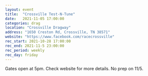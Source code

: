 ```yaml
---
layout: event
title:  "Crossville Test-N-Tune"
date:   2021-11-05 17:00:00
categories: drag
location: "Crossville Dragway"
address: "1650 Creston Rd, Crossville, TN 38571"
website: "https://www.facebook.com/racecrossville"
rec_start: 2021-10-28 17:00:00
rec_end: 2021-11-5 23:00:00
rec_period: weekly
rec_day: friday
---
```


Gates open at 5pm. Check website for more details. No prep on 11/5.


